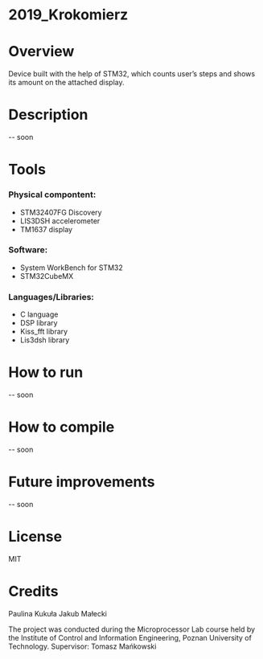 # 2019_Krokomierz


# Overview

Device built with the help of STM32, which counts user’s steps and shows its amount on the attached display.


# Description

-- soon


# Tools

### Physical compontent:
- STM32407FG Discovery
- LIS3DSH accelerometer
- TM1637 display

### Software:
- System WorkBench for STM32
- STM32CubeMX

### Languages/Libraries:
- C language
- DSP library
- Kiss_fft library
- Lis3dsh library


# How to run

-- soon


# How to compile

-- soon


# Future improvements

-- soon


# License

MIT


# Credits

Paulina Kukuła
Jakub Małecki

The project was conducted during the Microprocessor Lab course held by the Institute of Control and Information Engineering, Poznan University of Technology. Supervisor: Tomasz Mańkowski
